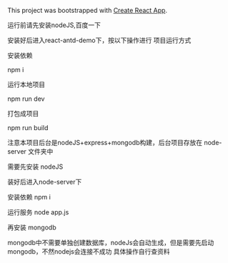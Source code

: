 This project was bootstrapped with [Create React App](https://github.com/facebookincubator/create-react-app).

运行前请先安装nodeJS,百度一下

安装好后进入react-antd-demo下，按以下操作进行
项目运行方式

安装依赖

npm i



运行本地项目

npm run dev


打包成项目

npm run build


注意本项目后台是nodeJS+express+mongodb构建，后台项目存放在 node-server 文件夹中

需要先安装 nodeJS

装好后进入node-server下 

安装依赖
npm i

运行服务
node app.js




再安装 mongodb

mongodb中不需要单独创建数据库，nodeJs会自动生成，但是需要先启动mongodb，不然nodejs会连接不成功
具体操作自行查资料




